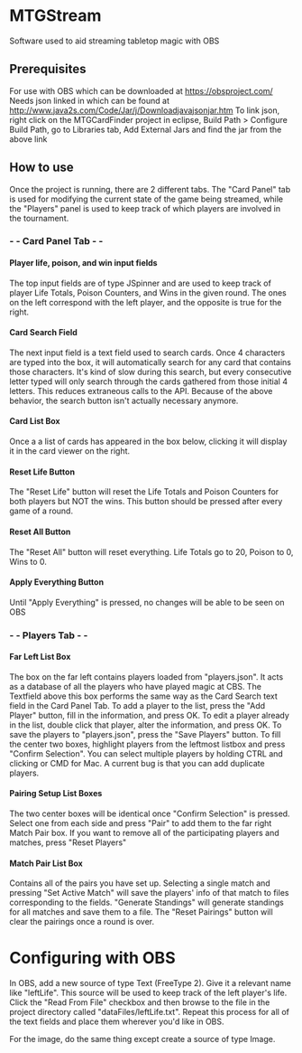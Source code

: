# MTGStream
Software used to aid streaming tabletop magic with OBS
## Prerequisites
For use with OBS which can be downloaded at https://obsproject.com/
Needs json linked in which can be found at http://www.java2s.com/Code/Jar/j/Downloadjavajsonjar.htm
To link json, right click on the MTGCardFinder project in eclipse, Build Path > Configure Build Path, go to Libraries tab, Add External Jars and find the jar from the above link
## How to use
Once the project is running, there are 2 different tabs. The "Card Panel" tab is used for modifying
the current state of the game being streamed,
while the "Players" panel is used to keep track of which players are involved in the tournament. 
### - - Card Panel Tab - -
#### Player life, poison, and win input fields
The top input fields are of type JSpinner and are used to keep track of player Life Totals, Poison Counters,
and Wins in the given round. The ones on the left correspond with the left player, and the opposite is true for the right.

#### Card Search Field
The next input field is a text field used to search cards. Once 4 characters are typed into the box, it will
automatically search for any card that contains those characters. It's kind of slow during this search, but every
consecutive letter typed will only search through the cards gathered from those initial 4 letters.
This reduces extraneous calls to the API.
Because of the above behavior, the search button isn't actually necessary anymore. 

#### Card List Box
Once a a list of cards has appeared in the box below, clicking it will display it in the card viewer on the right. 

#### Reset Life Button
The "Reset Life" button will reset the Life Totals and Poison Counters for both players but NOT the wins. This button should be pressed after every game of a round.

#### Reset All Button
The "Reset All" button will reset everything. Life Totals go to 20, Poison to 0, Wins to 0.

#### Apply Everything Button
Until "Apply Everything" is pressed, no changes will be able to be seen on OBS

###  - - Players Tab - - 
#### Far Left List Box
The box on the far left contains players loaded from "players.json". It acts as a database of all the players who have played magic
at CBS. The Textfield above this box performs the same way as the Card Search text field in the Card Panel Tab. To add a player to 
the list, press the "Add Player" button, fill in the information, and press OK. To edit a player already in the list, double click that
player, alter the information, and press OK. To save the players to "players.json", press the "Save Players" button. To fill the center
two boxes, highlight players from the leftmost listbox and press "Confirm Selection". You can select multiple players by holding CTRL
and clicking or CMD for Mac. A current bug is that you can add duplicate players.

#### Pairing Setup List Boxes
The two center boxes will be identical once "Confirm Selection" is pressed. Select one from each side and press "Pair" to add them to
the far right Match Pair box. If you want to remove all of the participating players and matches, press "Reset Players"

#### Match Pair List Box
Contains all of the pairs you have set up. Selecting a single match and pressing "Set Active Match" will save the players' info of that 
match to files corresponding to the fields. "Generate Standings" will generate standings for all matches and save them to a file. The
"Reset Pairings" button will clear the pairings once a round is over. 

# Configuring with OBS
In OBS, add a new source of type Text (FreeType 2). Give it a relevant name like "leftLife". This source will be used to keep track
of the left player's life. Click the "Read From File" checkbox and then browse to the file in the project directory called "dataFiles/leftLife.txt".
Repeat this process for all of the text fields and place them wherever you'd like in OBS.

For the image, do the same thing except create a source of type Image.
